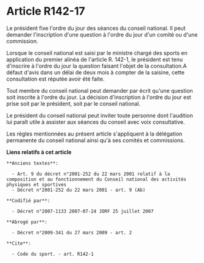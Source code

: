 # Article R142-17

Le président fixe l'ordre du jour des séances du conseil national. Il peut demander l'inscription d'une question à l'ordre du
jour d'un comité ou d'une commission. 

Lorsque le conseil national est saisi par le ministre chargé des sports en application du premier alinéa de l'article R.
142-1, le président est tenu d'inscrire à l'ordre du jour la question faisant l'objet de la consultation.A défaut d'avis dans
un délai de deux mois à compter de la saisine, cette consultation est réputée avoir été faite. 

Tout membre du conseil national peut demander par écrit qu'une question soit inscrite à l'ordre du jour. La décision
d'inscription à l'ordre du jour est prise soit par le président, soit par le conseil national. 

Le président du conseil national peut inviter toute personne dont l'audition lui paraît utile à assister aux séances du
conseil avec voix consultative. 

Les règles mentionnées au présent article s'appliquent à la délégation permanente du conseil national ainsi qu'à ses comités
et commissions.

**Liens relatifs à cet article**

	**Anciens textes**:

	  - Art. 9 du décret n°2001-252 du 22 mars 2001 relatif à la composition et au fonctionnement du Conseil national des activités physiques et sportives
	  - Décret n°2001-252 du 22 mars 2001 - art. 9 (Ab)

	**Codifié par**:

	  - Décret n°2007-1133 2007-07-24 JORF 25 juillet 2007

	**Abrogé par**:

	  - Décret n°2009-341 du 27 mars 2009 - art. 2

	**Cite**:

	  - Code du sport. - art. R142-1
